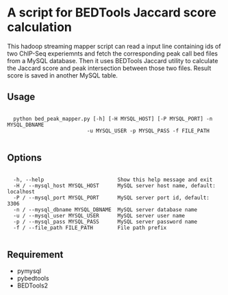 # A script for BEDTools Jaccard score calculation
This hadoop streaming mapper script can read a input line containing ids of two ChIP-Seq experiemnts and fetch the corresponding peak call bed files from a MySQL database. Then it uses BEDTools Jaccard utility to calculate the Jaccard score and peak intersection between those two files. Result score is saved in another MySQL table.

## Usage
  <pre><code>
  python bed_peak_mapper.py [-h] [-H MYSQL_HOST] [-P MYSQL_PORT] -n MYSQL_DBNAME
                          -u MYSQL_USER -p MYSQL_PASS -f FILE_PATH
  </code></pre>

## Options
  <pre><code>
  -h, --help                        Show this help message and exit
  -H / --mysql_host MYSQL_HOST      MySQL server host name, default: localhost
  -P / --mysql_port MYSQL_PORT      MySQL server port id, default: 3306
  -n / --mysql_dbname MYSQL_DBNAME  MySQL server database name
  -u / --mysql_user MYSQL_USER      MySQL server user name
  -p / --mysql_pass MYSQL_PASS      MySQL server password name
  -f / --file_path FILE_PATH        File path prefix
  </code></pre>
  
## Requirement
  * pymysql
  * pybedtools
  * BEDTools2  
